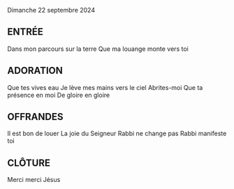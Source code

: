 Dimanche 22 septembre 2024  
  
## ENTRÉE  
Dans mon parcours sur la terre 
Que ma louange monte vers toi
 
## ADORATION  
Que tes vives eau
Je lève mes mains vers le ciel
Abrites-moi
Que ta présence en moi
De gloire en gloire
  
## OFFRANDES  
Il est bon de louer
La joie du Seigneur
Rabbi ne change pas 
Rabbi manifeste toi
  
## CLÔTURE  
Merci merci Jésus  
